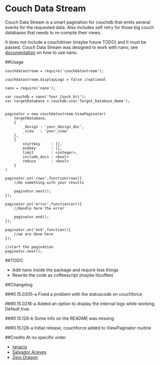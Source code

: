 Couch Data Stream
=================

Couch Data Stream is a smart pagination for couchdb that emits several events for the requested data. Also includes self retry for those big couch databases that needs to re-compile their views.

It does not include a couchdriver (maybe future TODO) and it must be passed. Couch Data Stream was designed to work with nano; see [documentation](https://www.npmjs.com/package/nano) on how to use nano.

##Usage

	couchdatastream = require('couchdatastream');

	couchdatastream.displayLogs = false //optional

	nano = require('nano');
	
	var couchdb = nano('Your_Couch_Uri');
	var targetDatabase = couchdb.use('Target_Database_Name');
	
	
	paginator = new couchdatastream.ViewPaginator(
		targetDatabase,
		{
			_design : 'your_design_doc',
			_view   : 'your_view'
		},
		{
			startkey     : [],
			endkey       : [],
			limit        : <integer>,
			include_docs : <bool>
			reduce       : <bool>
		}
	)
	
	paginator.on('rows',function(rows){
		//Do something with your results

		paginator.next();
	});
	
	paginator.on('error',function(err){
		//Handle here the error

		paginator.end();
	});
	
	paginator.on('end',function(){
		//we are done here
	});
	
	//start the pagination
	paginator.next();

	
##TODO
- Add nano inside the package and require less things
- Rewrite the code as coffeescript (maybe litcoffee)
	
##Changelog

###0.15.0305-a
Fixed a problem with the statuscode on couchforce

###0.15.0218-a
Added an option to display the internal logs while working. Default true.

###0.15.128-b
Some info on the README was missing

###0.15.128-a
Initial release, couchforce added to ViewPaginator routine


##Credits
At no specific order

- [Ignacio](https://github.com/castci)
- [Salvador Aceves](https://github.com/xalakox)
- [Zero Dragon](https://github.com/zerodragon)
